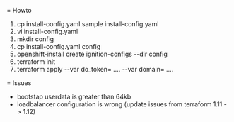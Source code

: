 = Howto
1. cp install-config.yaml.sample install-config.yaml
2. vi install-config.yaml
3. mkdir config
4. cp install-config.yaml config
5. openshift-install create ignition-configs --dir config
6. terraform init
7. terraform apply --var do_token= .... --var domain= ....

= Issues
* bootstap userdata is greater than 64kb
* loadbalancer configuration is wrong (update issues from terraform 1.11 -> 1.12)